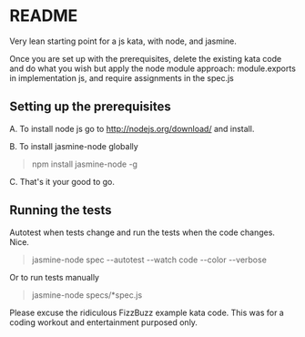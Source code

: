 # README

Very lean starting point for a js kata, with node, and jasmine.

Once you are set up with the prerequisites, delete the existing kata code and do what you wish but apply the node module approach: module.exports in implementation js, and require assignments in the spec.js

## Setting up the prerequisites

A. To install node js go to http://nodejs.org/download/ and install.

B. To install jasmine-node globally

> npm install jasmine-node -g

C. That's it your good to go.

## Running the tests

Autotest when tests change and run the tests when the code changes. Nice.

> jasmine-node spec --autotest --watch code --color --verbose

Or to run tests manually

> jasmine-node specs/*spec.js

Please excuse the ridiculous FizzBuzz example kata code. This was for a coding workout and entertainment purposed only.